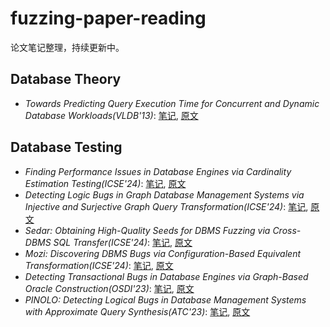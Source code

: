 # fuzzing-paper-reading

论文笔记整理，持续更新中。

## Database Theory

* *Towards Predicting Query Execution Time for Concurrent and Dynamic Database Workloads(VLDB'13)*: [笔记](previous/ToPredict13.md), [原文](https://dl.acm.org/doi/abs/10.14778/2536206.2536219)

## Database Testing

* *Finding Performance Issues in Database Engines via Cardinality Estimation Testing(ICSE'24)*: [笔记](24paper/FindPer24.md), [原文](https://arxiv.org/abs/2306.00355)
* *Detecting Logic Bugs in Graph Database Management Systems via Injective and Surjective Graph Query Transformation(ICSE'24)*: [笔记](24paper/DetectLogic24.md), [原文](https://yuanchengjiang.github.io/docs/GraphGenie-ICSE24.pdf)
* *Sedar: Obtaining High-Quality Seeds for DBMS Fuzzing via Cross-DBMS SQL Transfer(ICSE'24)*: [笔记](24paper/Sedar24.md), [原文]()
* *Mozi: Discovering DBMS Bugs via Configuration-Based Equivalent Transformation(ICSE'24)*: [笔记](24paper/Mozi24.md), [原文]()
* *Detecting Transactional Bugs in Database Engines via Graph-Based Oracle Construction(OSDI'23)*: [笔记](23paper/DetectTrans23.md), [原文](https://www.usenix.org/system/files/osdi23-jiang.pdf)
* *PINOLO: Detecting Logical Bugs in Database Management Systems with Approximate Query Synthesis(ATC'23)*: [笔记](23paper/Pinolo23.md), [原文](https://wcphkust.github.io/publications/ATC2023.pdf)
